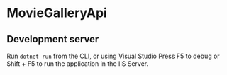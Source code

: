 # MovieGalleryApi

## Development server

Run `dotnet run` from the CLI, or using Visual Studio Press F5 to debug or Shift + F5 to run the application in the IIS Server.
